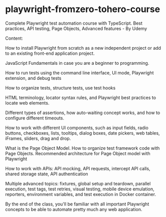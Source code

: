 # playwright-fromzero-tohero-course


Complete Playwright test automation course with TypeScript. Best practices, API testing, Page Objects, Advanced features - By Udemy


Content:

How to install Playwright from scratch as a new independent project or add to an existing front-end application project.

JavaScript Fundamentals in case you are a beginner to programming.

How to run tests using the command line interface, UI mode, Playwright extension, and debug tests

How to organize tests, structure tests, use test hooks

HTML terminology, locator syntax rules, and Playwright best practices to locate web elements.

Different types of assertions, how auto-waiting concept works, and how to configure different timeouts.

How to work with different UI components, such as input fields, radio buttons, checkboxes, lists, tooltips, dialog boxes, date pickers, web tables, iFrames, sliders, drag and drop.

What is the Page Object Model. How to organize test framework code with Page Objects. Recommended architecture for Page Object model with Playwright

How to work with APIs: API mocking, API requests, intercept API calls, shared storage state, API authentication

Multiple advanced topics: fixtures, global setup and teardown, parallel execution, test tags, test retries, visual testing, mobile device emulation, reporters, environment variables, and test execution in Docker container.

By the end of the class, you'll be familiar with all important Playwright concepts to be able to automate pretty much any web application.
